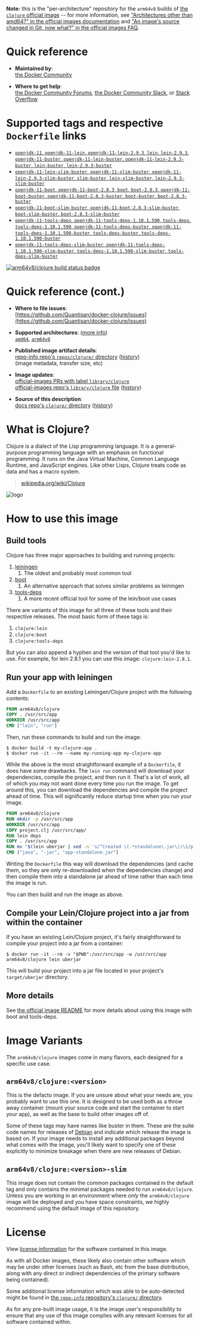 <!--

********************************************************************************

WARNING:

    DO NOT EDIT "clojure/README.md"

    IT IS AUTO-GENERATED

    (from the other files in "clojure/" combined with a set of templates)

********************************************************************************

-->

**Note:** this is the "per-architecture" repository for the `arm64v8` builds of [the `clojure` official image](https://hub.docker.com/_/clojure) -- for more information, see ["Architectures other than amd64?" in the official images documentation](https://github.com/docker-library/official-images#architectures-other-than-amd64) and ["An image's source changed in Git, now what?" in the official images FAQ](https://github.com/docker-library/faq#an-images-source-changed-in-git-now-what).

# Quick reference

-	**Maintained by**:  
	[the Docker Community](https://github.com/Quantisan/docker-clojure)

-	**Where to get help**:  
	[the Docker Community Forums](https://forums.docker.com/), [the Docker Community Slack](https://dockr.ly/slack), or [Stack Overflow](https://stackoverflow.com/search?tab=newest&q=docker)

# Supported tags and respective `Dockerfile` links

-	[`openjdk-11`, `openjdk-11-lein`, `openjdk-11-lein-2.9.3`, `lein`, `lein-2.9.3`, `openjdk-11-buster`, `openjdk-11-lein-buster`, `openjdk-11-lein-2.9.3-buster`, `lein-buster`, `lein-2.9.3-buster`](https://github.com/Quantisan/docker-clojure/blob/eacbcc540bb06af70438656a4de63908e0b80482/target/openjdk-11-buster/lein/Dockerfile)
-	[`openjdk-11-lein-slim-buster`, `openjdk-11-slim-buster`, `openjdk-11-lein-2.9.3-slim-buster`, `slim-buster`, `lein-slim-buster`, `lein-2.9.3-slim-buster`](https://github.com/Quantisan/docker-clojure/blob/eacbcc540bb06af70438656a4de63908e0b80482/target/openjdk-11-slim-buster/lein/Dockerfile)
-	[`openjdk-11-boot`, `openjdk-11-boot-2.8.3`, `boot`, `boot-2.8.3`, `openjdk-11-boot-buster`, `openjdk-11-boot-2.8.3-buster`, `boot-buster`, `boot-2.8.3-buster`](https://github.com/Quantisan/docker-clojure/blob/eacbcc540bb06af70438656a4de63908e0b80482/target/openjdk-11-buster/boot/Dockerfile)
-	[`openjdk-11-boot-slim-buster`, `openjdk-11-boot-2.8.3-slim-buster`, `boot-slim-buster`, `boot-2.8.3-slim-buster`](https://github.com/Quantisan/docker-clojure/blob/eacbcc540bb06af70438656a4de63908e0b80482/target/openjdk-11-slim-buster/boot/Dockerfile)
-	[`openjdk-11-tools-deps`, `openjdk-11-tools-deps-1.10.1.590`, `tools-deps`, `tools-deps-1.10.1.590`, `openjdk-11-tools-deps-buster`, `openjdk-11-tools-deps-1.10.1.590-buster`, `tools-deps-buster`, `tools-deps-1.10.1.590-buster`](https://github.com/Quantisan/docker-clojure/blob/eacbcc540bb06af70438656a4de63908e0b80482/target/openjdk-11-buster/tools-deps/Dockerfile)
-	[`openjdk-11-tools-deps-slim-buster`, `openjdk-11-tools-deps-1.10.1.590-slim-buster`, `tools-deps-1.10.1.590-slim-buster`, `tools-deps-slim-buster`](https://github.com/Quantisan/docker-clojure/blob/eacbcc540bb06af70438656a4de63908e0b80482/target/openjdk-11-slim-buster/tools-deps/Dockerfile)

[![arm64v8/clojure build status badge](https://img.shields.io/jenkins/s/https/doi-janky.infosiftr.net/job/multiarch/job/arm64v8/job/clojure.svg?label=arm64v8/clojure%20%20build%20job)](https://doi-janky.infosiftr.net/job/multiarch/job/arm64v8/job/clojure/)

# Quick reference (cont.)

-	**Where to file issues**:  
	[https://github.com/Quantisan/docker-clojure/issues](https://github.com/Quantisan/docker-clojure/issues)

-	**Supported architectures**: ([more info](https://github.com/docker-library/official-images#architectures-other-than-amd64))  
	[`amd64`](https://hub.docker.com/r/amd64/clojure/), [`arm64v8`](https://hub.docker.com/r/arm64v8/clojure/)

-	**Published image artifact details**:  
	[repo-info repo's `repos/clojure/` directory](https://github.com/docker-library/repo-info/blob/master/repos/clojure) ([history](https://github.com/docker-library/repo-info/commits/master/repos/clojure))  
	(image metadata, transfer size, etc)

-	**Image updates**:  
	[official-images PRs with label `library/clojure`](https://github.com/docker-library/official-images/pulls?q=label%3Alibrary%2Fclojure)  
	[official-images repo's `library/clojure` file](https://github.com/docker-library/official-images/blob/master/library/clojure) ([history](https://github.com/docker-library/official-images/commits/master/library/clojure))

-	**Source of this description**:  
	[docs repo's `clojure/` directory](https://github.com/docker-library/docs/tree/master/clojure) ([history](https://github.com/docker-library/docs/commits/master/clojure))

# What is Clojure?

Clojure is a dialect of the Lisp programming language. It is a general-purpose programming language with an emphasis on functional programming. It runs on the Java Virtual Machine, Common Language Runtime, and JavaScript engines. Like other Lisps, Clojure treats code as data and has a macro system.

> [wikipedia.org/wiki/Clojure](http://en.wikipedia.org/wiki/Clojure)

![logo](https://raw.githubusercontent.com/docker-library/docs/665526c3b12cedfd721234cedb61e8433f73b75a/clojure/logo.png)

# How to use this image

## Build tools

Clojure has three major approaches to building and running projects:

1.	[leiningen](https://leiningen.org)
	1.	The oldest and probably most common tool
2.	[boot](http://boot-clj.com)
	1.	An alternative approach that solves similar problems as leiningen
3.	[tools-deps](https://clojure.org/guides/deps_and_cli)
	1.	A more recent official tool for some of the lein/boot use cases

There are variants of this image for all three of these tools and their respective releases. The most basic form of these tags is:

1.	`clojure:lein`
2.	`clojure:boot`
3.	`clojure:tools-deps`

But you can also append a hyphen and the version of that tool you'd like to use. For example, for lein 2.8.1 you can use this image: `clojure:lein-2.8.1`.

## Run your app with leiningen

Add a `Dockerfile` to an existing Leiningen/Clojure project with the following contents:

```dockerfile
FROM arm64v8/clojure
COPY . /usr/src/app
WORKDIR /usr/src/app
CMD ["lein", "run"]
```

Then, run these commands to build and run the image:

```console
$ docker build -t my-clojure-app .
$ docker run -it --rm --name my-running-app my-clojure-app
```

While the above is the most straightforward example of a `Dockerfile`, it does have some drawbacks. The `lein run` command will download your dependencies, compile the project, and then run it. That's a lot of work, all of which you may not want done every time you run the image. To get around this, you can download the dependencies and compile the project ahead of time. This will significantly reduce startup time when you run your image.

```dockerfile
FROM arm64v8/clojure
RUN mkdir -p /usr/src/app
WORKDIR /usr/src/app
COPY project.clj /usr/src/app/
RUN lein deps
COPY . /usr/src/app
RUN mv "$(lein uberjar | sed -n 's/^Created \(.*standalone\.jar\)/\1/p')" app-standalone.jar
CMD ["java", "-jar", "app-standalone.jar"]
```

Writing the `Dockerfile` this way will download the dependencies (and cache them, so they are only re-downloaded when the dependencies change) and then compile them into a standalone jar ahead of time rather than each time the image is run.

You can then build and run the image as above.

## Compile your Lein/Clojure project into a jar from within the container

If you have an existing Lein/Clojure project, it's fairly straightforward to compile your project into a jar from a container:

```console
$ docker run -it --rm -v "$PWD":/usr/src/app -w /usr/src/app arm64v8/clojure lein uberjar
```

This will build your project into a jar file located in your project's `target/uberjar` directory.

## More details

See [the official image README](https://github.com/Quantisan/docker-clojure/blob/master/README.md) for more details about using this image with boot and tools-deps.

# Image Variants

The `arm64v8/clojure` images come in many flavors, each designed for a specific use case.

## `arm64v8/clojure:<version>`

This is the defacto image. If you are unsure about what your needs are, you probably want to use this one. It is designed to be used both as a throw away container (mount your source code and start the container to start your app), as well as the base to build other images off of.

Some of these tags may have names like buster in them. These are the suite code names for releases of [Debian](https://wiki.debian.org/DebianReleases) and indicate which release the image is based on. If your image needs to install any additional packages beyond what comes with the image, you'll likely want to specify one of these explicitly to minimize breakage when there are new releases of Debian.

## `arm64v8/clojure:<version>-slim`

This image does not contain the common packages contained in the default tag and only contains the minimal packages needed to run `arm64v8/clojure`. Unless you are working in an environment where *only* the `arm64v8/clojure` image will be deployed and you have space constraints, we highly recommend using the default image of this repository.

# License

View [license information](http://clojure.org/license) for the software contained in this image.

As with all Docker images, these likely also contain other software which may be under other licenses (such as Bash, etc from the base distribution, along with any direct or indirect dependencies of the primary software being contained).

Some additional license information which was able to be auto-detected might be found in [the `repo-info` repository's `clojure/` directory](https://github.com/docker-library/repo-info/tree/master/repos/clojure).

As for any pre-built image usage, it is the image user's responsibility to ensure that any use of this image complies with any relevant licenses for all software contained within.
